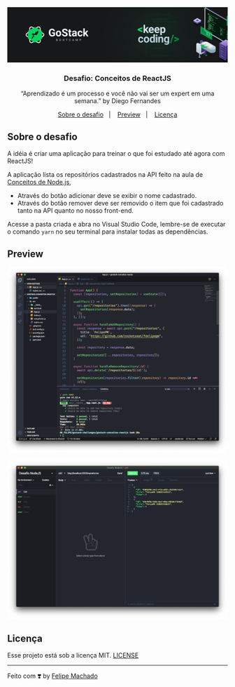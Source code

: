 <img alt="GoStack" src="assets/gostack.png" />

<h3 align="center">
  Desafio: Conceitos de ReactJS
</h3>

<p align="center">“Aprendizado é um processo e você não vai ser um expert em uma semana.” by Diego Fernandes
</p>

<p align="center">
  <a href="#rocket-sobre-o-desafio">Sobre o desafio</a>&nbsp;&nbsp;&nbsp;|&nbsp;&nbsp;&nbsp;
  <a href="#preview">Preview</a>&nbsp;&nbsp;&nbsp;|&nbsp;&nbsp;&nbsp;
  <a href="#licença">Licença</a>
</p>

## Sobre o desafio

A idéia é criar uma aplicação para treinar o que foi estudado até agora com ReactJS!

A aplicação lista os repositórios cadastrados na API feito na aula de [Conceitos de Node.js](https://github.com/FeelipePM/gostack-conceitos-nodejs),

- Através do botão adicionar deve se exibir o nome cadastrado.
- Através do botão remover deve ser removido o item que foi cadastrado tanto na API quanto no nosso front-end.

Acesse a pasta criada e abra no Visual Studio Code, lembre-se de executar o comando `yarn` no seu terminal para instalar todas as dependências.

## Preview

<p align="center">
  <img  src="assets/preview-code.png">
</p>

<p align="center">
  <img  src="assets/preview-insomnia.png">
</p>

## Licença

Esse projeto está sob a licença MIT. [LICENSE](LICENSE.md)

---

Feito com ❣️ by [Felipe Machado](https://github.com/FeelipePM)
